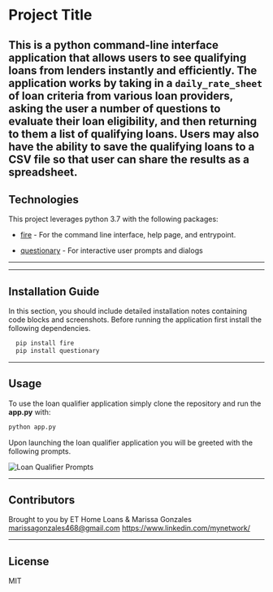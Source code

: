 # Project Title


This is a python command-line interface application that allows users to see qualifying loans from lenders instantly and efficiently. The application works by taking in a `daily_rate_sheet` of loan criteria from various loan providers, asking the user a number of questions to evaluate their loan eligibility, and then returning to them a list of qualifying loans. Users may also have the ability to save the qualifying loans to a CSV file so that user can share the results as a spreadsheet.
---

## Technologies


This project leverages python 3.7 with the following packages:

* [fire](https://github.com/google/python-fire) - For the command line interface, help page, and entrypoint.

* [questionary](https://github.com/tmbo/questionary) - For interactive user prompts and dialogs

---
---

## Installation Guide

In this section, you should include detailed installation notes containing code blocks and screenshots.
Before running the application first install the following dependencies.

```python
  pip install fire
  pip install questionary
```
---

## Usage

To use the loan qualifier application simply clone the repository and run the **app.py** with:

```python
python app.py
```

Upon launching the loan qualifier application you will be greeted with the following prompts.

![Loan Qualifier Prompts](Images/loan_qalifier.png)

---

## Contributors

Brought to you by ET Home Loans & Marissa Gonzales 
<marissagonzales468@gmail.com> 
<https://www.linkedin.com/mynetwork/>

---

## License

MIT